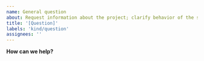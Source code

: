 ```yaml
---
name: General question
about: Request information about the project; clarify behavior of the software
title: '[Question]'
labels: 'kind/question'
assignees: ''
---
```


**How can we help?**
<!-- A brief description of what question(s) you have and how we can help clarify. -->